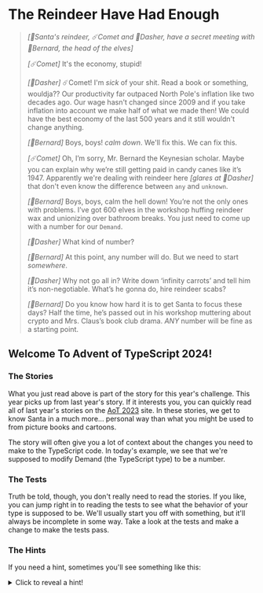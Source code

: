 # The Reindeer Have Had Enough

> _[🎅Santa's reindeer, ☄️Comet and 💨Dasher, have a secret meeting with 🎩Bernard, the head of the elves]_
>
> _[☄️Comet]_ It's the economy, stupid!
>
> _[💨Dasher]_ ☄️Comet! I'm _sick_ of your shit. Read a book or something, wouldja?? Our productivity far outpaced North Pole's inflation like two decades ago. Our wage hasn't changed since 2009 and if you take inflation into account we make half of what we made then! We could have the best economy of the last 500 years and it still wouldn't change anything.
>
> _[🎩Bernard]_ Boys, boys! _calm down_. We'll fix this. We can fix this.
>
> _[☄️Comet]_ Oh, I’m sorry, Mr. Bernard the Keynesian scholar. Maybe you can explain why we’re still getting paid in candy canes like it’s 1947. Apparently we're dealing with reindeer here _[glares at 💨Dasher]_ that don't even know the difference between `any` and `unknown`.
>
> _[🎩Bernard]_ Boys, boys, calm the hell down! You’re not the only ones with problems. I’ve got 600 elves in the workshop huffing reindeer wax and unionizing over bathroom breaks. You just need to come up with a number for our `Demand`.
>
> _[💨Dasher]_ What kind of number?
>
> _[🎩Bernard]_ At this point, any number will do. But we need to start _somewhere_.
>
> _[💨Dasher]_ Why not go all in? Write down ‘infinity carrots’ and tell him it’s non-negotiable. What’s he gonna do, hire reindeer scabs?
>
> _[🎩Bernard]_ Do you know how hard it is to get Santa to focus these days? Half the time, he’s passed out in his workshop muttering about crypto and Mrs. Claus’s book club drama. _ANY_ number will be fine as a starting point.

## Welcome To Advent of TypeScript 2024!

### The Stories

What you just read above is part of the story for this year's challenge. This year picks up from last year's story. If it interests you, you can quickly read all of last year's stories on the [AoT 2023](https://typehero.dev/aot-2023) site. In these stories, we get to know Santa in a much more... personal way than what you might be used to from picture books and cartoons.

The story will often give you a lot of context about the changes you need to make to the TypeScript code. In today's example, we see that we're supposed to modify Demand (the TypeScript type) to be a number.

### The Tests

Truth be told, though, you don't really need to read the stories. If you like, you can jump right in to reading the tests to see what the behavior of your type is supposed to be. We'll usually start you off with something, but it'll always be incomplete in some way. Take a look at the tests and make a change to make the tests pass.

### The Hints

If you need a hint, sometimes you'll see something like this:

<details>
  <summary>Click to reveal a hint!</summary>

<i>[Example]</i>

Try doing XYZ to ABC and see if the tests pass!

</details>
